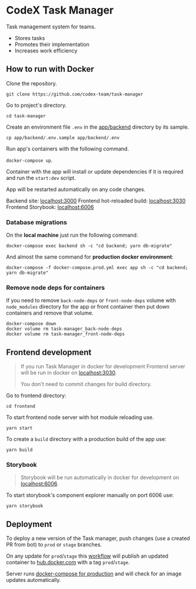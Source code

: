 # CodeX Task Manager

Task management system for teams.

- Stores tasks
- Promotes their implementation
- Increases work efficiency

## How to run with Docker

Clone the repository.

`git clone https://github.com/codex-team/task-manager`

Go to project's directory.

`cd task-manager`

Create an environment file `.env` in the [app/backend](./app/backend) directory by its sample.

`cp app/backend/.env.sample app/backend/.env`

Run app's containers with the following command.

`docker-compose up`.

Container with the app will install or update dependencies
if it is required and run the `start:dev` script.

App will be restarted automatically on any code changes.

Backend site: [localhost:3000](localhost:3000)
Frontend hot-reloaded build: [localhost:3030](localhost:3030)
Frontend Storybook: [localhost:6006](localhost:6006)

### Database migrations

On the **local machine** just run the following command:

`docker-compose exec backend sh -c "cd backend; yarn db-migrate"`

And almost the same command for **production docker environment**:

`docker-compose -f docker-compose.prod.yml exec app sh -c "cd backend; yarn db-migrate"`

### Remove node deps for containers

If you need to remove `back-node-deps` or `front-node-deps` volume
with `node_modules` directory for the app or front container
then put down containers and remove that volume.

```
docker-compose down
docker volume rm task-manager_back-node-deps
docker volume rm task-manager_front-node-deps
```

## Frontend development

> If you run Task Manager in docker for development
> Frontend server will be run in docker
> on [localhost:3030](localhost:3030).
>
> You don't need to commit changes for build directory.

Go to frontend directory:

```
cd frontend
```

To start frontend node server with hot module reloading use.

```
yarn start
```

To create a `build` directory with a production build of the app use:

```
yarn build
```

### Storybook

> Storybook will be run automatically in docker for development
> on [localhost:6006](localhost:6006).

To start storybook's component explorer manually on port 6006 use:

```
yarn storybook
```

## Deployment

To deploy a new version of the Task manager, push changes
(use a created PR from bot) to `prod` or `stage` branches.

On any update for `prod`/`stage` this [workflow](.github/workflows/build-and-push-docker-image.yml)
will publish an updated container to [hub.docker.com](https://hub.docker.com/r/codexteamuser/task-manager)
with a tag `prod`/`stage`.

Server runs [docker-compose for production](./docker-compose.prod.yml)
and will check for an image updates automatically.


